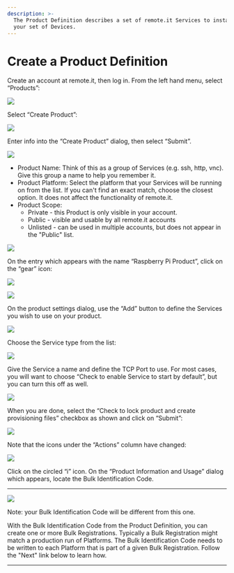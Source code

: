 ```yaml
---
description: >-
  The Product Definition describes a set of remote.it Services to install on
  your set of Devices.
---
```


# Create a Product Definition

Create an account at remote.it, then log in.  From the left hand menu, select “Products”:

![](../../.gitbook/assets/image%20%2854%29.png)

Select “Create Product”:

![](../../.gitbook/assets/image%20%2837%29.png)

Enter info into the “Create Product” dialog, then select “Submit”.

![](../../.gitbook/assets/image%20%2876%29.png)

* Product Name: Think of this as a group of Services \(e.g. ssh, http, vnc\).  Give this group a name to help you remember it.
* Product Platform: Select the platform that your Services will be running on from the list.  If you can't find an exact match, choose the closest option.  It does not affect the functionality of remote.it.
* Product Scope: 
  * Private - this Product is only visible in your account.
  * Public - visible and usable by all remote.it accounts
  * Unlisted - can be used in multiple accounts, but does not appear in the "Public" list.

![](../../.gitbook/assets/image%20%28234%29.png)

On the entry which appears with the name “Raspberry Pi Product”, click on the “gear” icon:

![](../../.gitbook/assets/image%20%2836%29.png)

![](../../.gitbook/assets/image%20%28144%29.png)

On the product settings dialog, use the “Add” button to define the Services you wish to use on your product.  

![](../../.gitbook/assets/image%20%28178%29.png)

Choose the Service type from the list:

![](../../.gitbook/assets/image%20%28218%29.png)

Give the Service a name and define the TCP Port to use.  For most cases, you will want to choose “Check to enable Service to start by default”, but you can turn this off as well.

![](../../.gitbook/assets/image%20%28233%29.png)

When you are done, select the “Check to lock product and create provisioning files” checkbox as shown and click on “Submit”:

![](../../.gitbook/assets/image%20%28168%29.png)

Note that the icons under the “Actions” column have changed:

![](../../.gitbook/assets/image%20%28254%29.png)

Click on the circled “i” icon.  On the “Product Information and Usage” dialog which appears, locate the Bulk Identification Code.  
****

![](../../.gitbook/assets/image%20%28171%29.png)

Note: your Bulk Identification Code will be different from this one.  

With the Bulk Identification Code from the Product Definition, you can create one or more Bulk Registrations.  Typically a Bulk Registration might match a production run of Platforms.  The Bulk Identification Code needs to be written to each Platform that is part of a given Bulk Registration.  Follow the "Next" link below to learn how.  
****

